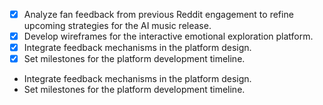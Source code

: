 - [x] Analyze fan feedback from previous Reddit engagement to refine upcoming strategies for the AI music release.
- [x] Develop wireframes for the interactive emotional exploration platform.
- [x] Integrate feedback mechanisms in the platform design.
- [x] Set milestones for the platform development timeline.
- Integrate feedback mechanisms in the platform design.
- Set milestones for the platform development timeline.